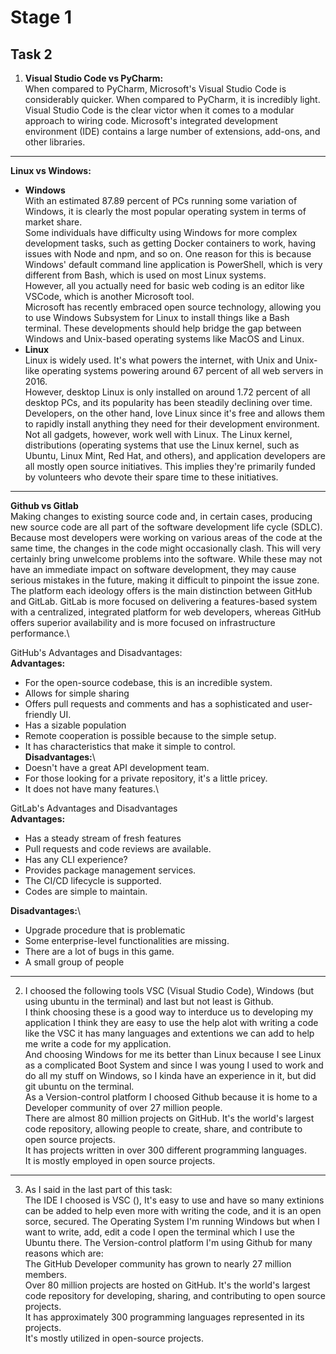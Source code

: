 # Stage 1
## Task 2
1. **Visual Studio Code vs PyCharm:**\
 When compared to PyCharm, Microsoft's Visual Studio Code is considerably quicker. When compared to PyCharm, it is incredibly light. Visual Studio Code is the clear victor when it comes to a modular approach to wiring code. Microsoft's integrated development environment (IDE) contains a large number of extensions, add-ons, and other libraries.
-----
**Linux vs Windows:** 
- **Windows**\
With an estimated 87.89 percent of PCs running some variation of Windows, it is clearly the most popular operating system in terms of market share.\
Some individuals have difficulty using Windows for more complex development tasks, such as getting Docker containers to work, having issues with Node and npm, and so on. One reason for this is because Windows' default command line application is PowerShell, which is very different from Bash, which is used on most Linux systems.\
However, all you actually need for basic web coding is an editor like VSCode, which is another Microsoft tool.\
Microsoft has recently embraced open source technology, allowing you to use Windows Subsystem for Linux to install things like a Bash terminal. These developments should help bridge the gap between Windows and Unix-based operating systems like MacOS and Linux.
- **Linux**\
Linux is widely used. It's what powers the internet, with Unix and Unix-like operating systems powering around 67 percent of all web servers in 2016.\
However, desktop Linux is only installed on around 1.72 percent of all desktop PCs, and its popularity has been steadily declining over time.\
Developers, on the other hand, love Linux since it's free and allows them to rapidly install anything they need for their development environment.\
Not all gadgets, however, work well with Linux. The Linux kernel, distributions (operating systems that use the Linux kernel, such as Ubuntu, Linux Mint, Red Hat, and others), and application developers are all mostly open source initiatives. This implies they're primarily funded by volunteers who devote their spare time to these initiatives.
-----
**Github vs Gitlab**\
Making changes to existing source code and, in certain cases, producing new source code are all part of the software development life cycle (SDLC). Because most developers were working on various areas of the code at the same time, the changes in the code might occasionally clash. This will very certainly bring unwelcome problems into the software. While these may not have an immediate impact on software development, they may cause serious mistakes in the future, making it difficult to pinpoint the issue zone.\
The platform each ideology offers is the main distinction between GitHub and GitLab. GitLab is more focused on delivering a features-based system with a centralized, integrated platform for web developers, whereas GitHub offers superior availability and is more focused on infrastructure performance.\

GitHub's Advantages and Disadvantages:\
**Advantages:**
- For the open-source codebase, this is an incredible system.
- Allows for simple sharing
- Offers pull requests and comments and has a sophisticated and user-friendly UI.
- Has a sizable population
- Remote cooperation is possible because to the simple setup.
- It has characteristics that make it simple to control.\
**Disadvantages:**\
- Doesn't have a great API development team.
- For those looking for a private repository, it's a little pricey.
- It does not have many features.\

GitLab's Advantages and Disadvantages\
**Advantages:**

- Has a steady stream of fresh features
- Pull requests and code reviews are available.
- Has any CLI experience?
- Provides package management services.
- The CI/CD lifecycle is supported.
- Codes are simple to maintain.

**Disadvantages:**\
- Upgrade procedure that is problematic
- Some enterprise-level functionalities are missing.
- There are a lot of bugs in this game.
- A small group of people
------
2. I choosed the following tools VSC (Visual Studio Code), Windows (but using ubuntu in the terminal) and last but not least is Github.\
I think choosing these is a good way to interduce us to developing my application I think they are easy to use the help alot with writing a code like the VSC it has many languages and extentions we can add to help me write a code for my application.\
And choosing Windows for me its better than Linux because I see Linux as a complicated Boot System and since I was young I used to work and do all my stuff on Windows, so I kinda have an experience in it, but did git ubuntu on the terminal.\
As a Version-control platform I choosed Github because it is home to a Developer community of over 27 million people.\
There are almost 80 million projects on GitHub. It's the world's largest code repository, allowing people to create, share, and contribute to open source projects.\
It has projects written in over 300 different programming languages.\
It is mostly employed in open source projects.
-----
3. As I said in the last part of this task:\
The IDE I choosed is VSC (), It's easy to use and have so many extinions can be added to help even more with writing the code, and it is an open sorce, secured.
The Operating System I'm running Windows but when I want to write, add, edit a code I open the terminal which I use the Ubuntu there.
The Version-control platform I'm using Github for many reasons which are:\
The GitHub Developer community has grown to nearly 27 million members.\
Over 80 million projects are hosted on GitHub. It's the world's largest code repository for developing, sharing, and contributing to open source projects.\
It has approximately 300 programming languages represented in its projects.\
It's mostly utilized in open-source projects.